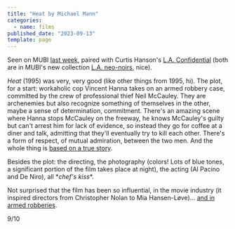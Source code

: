 ```yaml
---
title: "Heat by Michael Mann"
categories:
  - name: films
published_date: "2023-09-13"
template: page
---
```


Seen on MUBI [last week](/notes/weeknote-25-home-alone/), paired with Curtis Hanson's [L.A. Confidential](/notes/l-a-confidential-by-curtis-hanson/) (both are in MUBI's new collection [L.A. neo-noirs](https://mubi.com/en/fr/collections/los-angeles-neo-noir), nice).

_Heat_ (1995) was very, very good (like other things from 1995, hi). The plot, for a start: workaholic cop Vincent Hanna takes on an armed robbery case, committed by the crew of professional thief Neil McCauley. They are archenemies but also recognize something of themselves in the other, maybe a sense of determination, commitment. There's an amazing scene where Hanna stops McCauley on the freeway, he knows McCauley's guilty but can't arrest him for lack of evidence, so instead they go for coffee at a diner and talk, admitting that they'll eventually try to kill each other. There's a form of respect, of mutual admiration, between the two men. And the whole thing is [based on a true story](<https://en.wikipedia.org/wiki/Heat_(1995_film)#Factual_basis>).

Besides the plot: the directing, the photography (colors! Lots of blue tones, a significant portion of the film takes place at night), the acting (Al Pacino and De Niro), all \*_chef's kiss_\*.

Not surprised that the film has been so influential, in the movie industry (it inspired directors from Christopher Nolan to Mia Hansen-Løve)... [and in armed robberies](https://www.bbc.com/news/world-europe-44673753#Gangster-inspired-by-Hollywood-crime).

9/10
